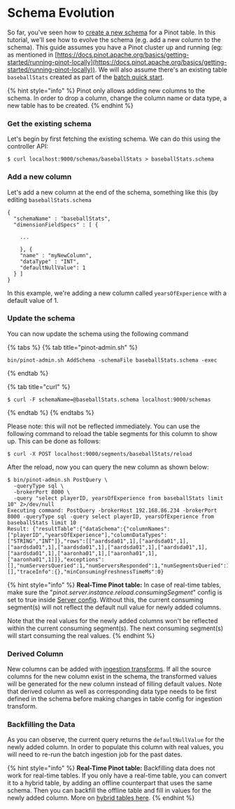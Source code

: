 # Schema Evolution

So far, you've seen how to [create a new schema](https://docs.pinot.apache.org/basics/components/schema#creating-a-schema) for a Pinot table. In this tutorial, we'll see how to evolve the schema (e.g. add a new column to the schema). This guide assumes you have a Pinot cluster up and running (eg: as mentioned in [https://docs.pinot.apache.org/basics/getting-started/running-pinot-locally](https://docs.pinot.apache.org/basics/getting-started/running-pinot-locally)). We will also assume there's an existing table `baseballStats` created as part of the [batch quick start](https://docs.pinot.apache.org/basics/getting-started/running-pinot-locally#batch).

{% hint style="info" %}
Pinot only allows adding new columns to the schema. In order to drop a column, change the column name or data type, a new table has to be created.
{% endhint %}

### Get the existing schema

Let's begin by first fetching the existing schema. We can do this using the controller API:

```
$ curl localhost:9000/schemas/baseballStats > baseballStats.schema
```

### Add a new column

Let's add a new column at the end of the schema, something like this (by editing `baseballStats.schema`

```
{
  "schemaName" : "baseballStats",
  "dimensionFieldSpecs" : [ {
  
    ...
    
    }, {
    "name" : "myNewColumn",
    "dataType" : "INT",
    "defaultNullValue": 1
  } ]
}
```

In this example, we're adding a new column called `yearsOfExperience` with a default value of 1.&#x20;

### Update the schema

You can now update the schema using the following command

{% tabs %}
{% tab title="pinot-admin.sh" %}
```
bin/pinot-admin.sh AddSchema -schemaFile baseballStats.schema -exec
```
{% endtab %}

{% tab title="curl" %}
```
$ curl -F schemaName=@baseballStats.schema localhost:9000/schemas
```
{% endtab %}
{% endtabs %}

Please note: this will not be reflected immediately. You can use the following command to reload the table segments for this column to show up. This can be done as follows:

```
$ curl -X POST localhost:9000/segments/baseballStats/reload
```

After the reload, now you can query the new column as shown below:

```
$ bin/pinot-admin.sh PostQuery \
  -queryType sql \
  -brokerPort 8000 \
  -query "select playerID, yearsOfExperience from baseballStats limit 10" 2>/dev/null
Executing command: PostQuery -brokerHost 192.168.86.234 -brokerPort 8000 -queryType sql -query select playerID, yearsOfExperience from baseballStats limit 10
Result: {"resultTable":{"dataSchema":{"columnNames":["playerID","yearsOfExperience"],"columnDataTypes":["STRING","INT"]},"rows":[["aardsda01",1],["aardsda01",1],["aardsda01",1],["aardsda01",1],["aardsda01",1],["aardsda01",1],["aardsda01",1],["aaronha01",1],["aaronha01",1],["aaronha01",1]]},"exceptions":[],"numServersQueried":1,"numServersResponded":1,"numSegmentsQueried":1,"numSegmentsProcessed":1,"numSegmentsMatched":1,"numConsumingSegmentsQueried":0,"numDocsScanned":10,"numEntriesScannedInFilter":0,"numEntriesScannedPostFilter":20,"numGroupsLimitReached":false,"totalDocs":97889,"timeUsedMs":3,"segmentStatistics":[],"traceInfo":{},"minConsumingFreshnessTimeMs":0}
```

{% hint style="info" %}
**Real-Time Pinot table:** In case of real-time tables, make sure the "_pinot.server.instance.reload.consumingSegment_" config is set to true inside [Server config](https://docs.pinot.apache.org/configuration-reference/server). Without this, the current consuming segment(s) will not reflect the default null value for newly added columns.

Note that the real values for the newly added columns won't be reflected within the current consuming segment(s). The next consuming segment(s) will start consuming the real values.
{% endhint %}

### Derived Column

New columns can be added with [ingestion transforms](../../developers/advanced/ingestion-level-transformations.md). If all the source columns for the new column exist in the schema, the transformed values will be generated for the new column instead of filling default values. Note that derived column as well as corresponding data type needs to be first defined in the schema before making changes in table config for ingestion transform.

### Backfilling the Data

As you can observe, the current query returns the `defaultNullValue` for the newly added column. In order to populate this column with real values, you will need to re-run the batch ingestion job for the past dates.

{% hint style="info" %}
**Real-Time Pinot table:** Backfilling data does not work for real-time tables. If you only have a real-time table, you can convert it to a hybrid table, by adding an offline counterpart that uses the same schema. Then you can backfill the offline table and fill in values for the newly added column. More on [hybrid tables here](https://docs.pinot.apache.org/basics/components/table#hybrid-table).
{% endhint %}
